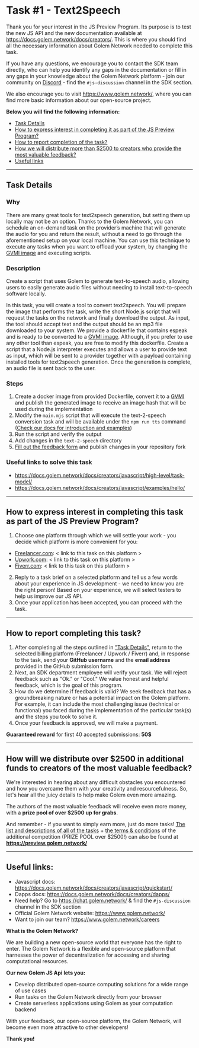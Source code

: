 # Task #1 - Text2Speech

Thank you for your interest in the JS Preview Program. Its purpose is to test the new JS API and the new documentation 
available at https://docs.golem.network/docs/creators/. This is where you should find all the necessary information about 
Golem Network needed to complete this task. 

If you have any questions, we encourage you to contact the SDK team directly, who can help you identify any gaps 
in the documentation or fill in any gaps in your knowledge about the Golem Network platform - join our community on 
[Discord](https://chat.golem.network/) - find the `#js-discussion` channel in the SDK section. 

We also encourage you to visit https://www.golem.network/, where you can find more basic information about our open-source project.

**Below you will find the following information:**

- [Task Details](#task-details)
- [How to express interest in completing it as part of the JS Preview Program?](#how-to-express-interest-in-completing-this-task-as-part-of-the-js-preview-program)
- [How to report completion of the task?](#how-to-report-completing-this-task)
- [How we will distribute more than $2500 to creators who provide the most valuable feedback?](#how-will-we-distribute-over-2500-in-additional-funds-to-creators-of-the-most-valuable-feedback)
- [Useful links](#useful-links-)

---

## Task Details


### Why

There are many great tools for text2speech generation, but setting them up locally may not be an option. Thanks to the Golem Network, you can schedule an on-demand task on the provider’s machine that will generate the audio for you and return the result, without a need to go through the aforementioned setup on your local machine. You can use this technique to execute any tasks when you want to offload your system, by changing the [GVMI image](https://handbook.golem.network/requestor-tutorials/vm-runtime/convert-a-docker-image-into-a-golem-image) and executing scripts.

### Description

Create a script that uses Golem to generate text-to-speech audio, allowing users to easily generate audio files without 
needing to install text-to-speech software locally. 

In this task, you will create a tool to convert text2speech. 
You will prepare the image that performs the task, write the short Node.js script that will request the tasks on the network and finally download the output. 
As input, the tool should accept text and the output should be an mp3 file downloaded to your system. 
We provide a dockerfile that contains espeak and is ready to be converted to a [GVMI image](https://handbook.golem.network/requestor-tutorials/vm-runtime/convert-a-docker-image-into-a-golem-image). 
Although, if you prefer to use any other tool than espeak, you are free to modify this dockerfile. 
Create a script that a Node.js interpreter executes and allows a user to provide text as input, which will be sent to 
a provider together with a payload containing installed tools for text2speech generation.
Once the generation is complete, an audio file is sent back to the user.

### Steps

1. Create a docker image from provided Dockerfile, convert it to a [GVMI](https://handbook.golem.network/requestor-tutorials/vm-runtime/convert-a-docker-image-into-a-golem-image) and publish the generated image to receive an image hash that will be used during the implementation
2. Modify the `main.mjs` script that will execute the text-2-speech conversion task and will be available under the `npm run tts` command ([Check our docs for introduction and examples](https://docs.golem.network/docs/creators/javascript/high-level/))
3. Run the script and verify the output 
4. Add changes in the `text-2-speech` directory
5. [Fill out the feedback form](./FEEDBACK.md) and publish changes in your repository fork


### Useful links to solve this task

- https://docs.golem.network/docs/creators/javascript/high-level/task-model/
- https://docs.golem.network/docs/creators/javascript/examples/hello/

---

## How to express interest in completing this task as part of the JS Preview Program?

1. Choose one platform through which we will settle your work - you decide which platform is more convenient for you:
  - [Freelancer.com](https://freelancer.com): < link to this task on this platform >
  - [Upwork.com](https://upwork.com): < link to this task on this platform >
  - [Fiverr.com](https://fiverr.com): < link to this task on this platform >

2. Reply to a task brief on a selected platform and tell us a few words about your experience in JS development - we need to know you are the right person! Based on your experience, we will select testers to help us improve our JS API.
3. Once your application has been accepted, you can proceed with the task.

---

## How to report completing this task?

1. After completing all the steps outlined in ["Task Details"](#task-details), return to the selected billing platform (Freelancer / Upwork / Fiverr) and, in response to the task, send your **GitHub username** and the **email address** provided in the GitHub submission form.
2. Next, an SDK department employee will verify your task. We will reject feedback such as "Ok." or "Cool." We value honest and helpful feedback, which is the goal of this program.
3. How do we determine if feedback is valid? We seek feedback that has a groundbreaking nature or has a potential impact on the Golem platform. For example, it can include the most challenging issue (technical or functional) you faced during the implementation of the particular task(s) and the steps you took to solve it.
4. Once your feedback is approved, we will make a payment.

**Guaranteed reward** for first 40 accepted submissions: **50$**

---

## How will we distribute over $2500 in additional funds to creators of the most valuable feedback?

We're interested in hearing about any difficult obstacles you encountered and how you overcame them with your creativity 
and resourcefulness. So, let's hear all the juicy details to help make Golem even more amazing. 

The authors of the most valuable feedback will receive even more money, with a **prize pool of over $2500 up for grabs**.

And remember - if you want to simply earn more, just do more tasks! 
[The list and descriptions of all of the tasks](../../README.md#available-tasks) + [the terms & conditions](../../TERMS_AND_CONDITIONS.md) of the additional competition (PRIZE POOL over $2500!) 
can also be found at **https://preview.golem.network/**

---

## Useful links:

- Javascript docs: https://docs.golem.network/docs/creators/javascript/quickstart/
- Dapps docs: https://docs.golem.network/docs/creators/dapps/ 
- Need help? Go to https://chat.golem.network/ & find the `#js-discussion` channel in the SDK section
- Official Golem Network website: https://www.golem.network/
- Want to join our team? https://www.golem.network/careers 

**What is the Golem Network?**

We are building a new open-source world that everyone has the right to enter. 
The Golem Network is a flexible and open-source platform that harnesses the power of decentralization for 
accessing and sharing computational resources.

**Our new Golem JS Api lets you:**

- Develop distributed open-source computing solutions for a wide range of use cases
- Run tasks on the Golem Network directly from your browser
- Create serverless applications using Golem as your computation backend

With your feedback, our open-source platform, the Golem Network, will become even more attractive to other developers! 

**Thank you!**
